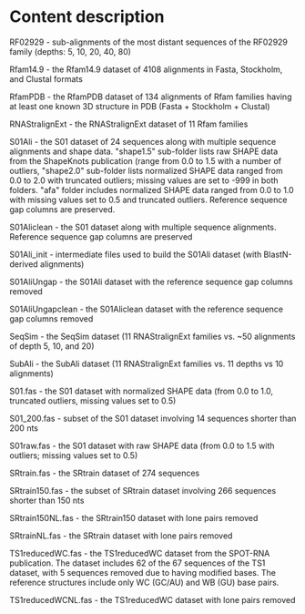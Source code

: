 # Content description

RF02929 - sub-alignments of the most distant sequences of the RF02929 family (depths: 5, 10, 20, 40, 80)

Rfam14.9 - the Rfam14.9 dataset of 4108 alignments in Fasta, Stockholm, and Clustal formats

RfamPDB - the RfamPDB dataset of 134 alignments of Rfam families having at least one known 3D structure in PDB (Fasta + Stockholm + Clustal)

RNAStralignExt - the RNAStralignExt dataset of 11 Rfam families

S01Ali - the S01 dataset of 24 sequences along with multiple sequence alignments and shape data. "shape1.5" sub-folder lists raw SHAPE data from the ShapeKnots publication (range from 0.0 to 1.5 with a number of outliers, 
"shape2.0" sub-folder lists normalized SHAPE data ranged from 0.0 to 2.0 with truncated outliers; missing values are set to -999 in both folders. "afa" folder includes normalized SHAPE data ranged from 0.0 to 1.0 with missing values set to 0.5 and truncated outliers.
Reference sequence gap columns are preserved.

S01Aliclean - the S01 dataset along with multiple sequence alignments. Reference sequence gap columns are preserved

S01Ali_init - intermediate files used to build the S01Ali dataset (with BlastN-derived alignments)

S01AliUngap - the S01Ali dataset with the reference sequence gap columns removed

S01AliUngapclean - the S01Aliclean dataset with the reference sequence gap columns removed

SeqSim - the SeqSim dataset (11 RNAStralignExt families vs. ~50 alignments of depth 5, 10, and 20)

SubAli - the SubAli dataset (11 RNAStralignExt families vs. 11 depths vs 10 alignments)

S01.fas - the S01 dataset with normalized SHAPE data (from 0.0 to 1.0, truncated outliers, missing values set to 0.5)

S01_200.fas - subset of the S01 dataset involving 14 sequences shorter than 200 nts

S01raw.fas - the S01 dataset with raw SHAPE data (from 0.0 to 1.5 with outliers; missing values set to 0.5)

SRtrain.fas - the SRtrain dataset of 274 sequences

SRtrain150.fas - the subset of SRtrain dataset involving 266 sequences shorter than 150 nts

SRtrain150NL.fas - the SRtrain150 dataset with lone pairs removed

SRtrainNL.fas - the SRtrain dataset with lone pairs removed

TS1reducedWC.fas - the TS1reducedWC dataset from the SPOT-RNA publication. The dataset includes 62 of the 67 sequences of the TS1 dataset, with 5 sequences removed
due to having modified bases. The reference structures include only WC (GC/AU) and WB (GU) base pairs.

TS1reducedWCNL.fas - the TS1reducedWC dataset with lone pairs removed
